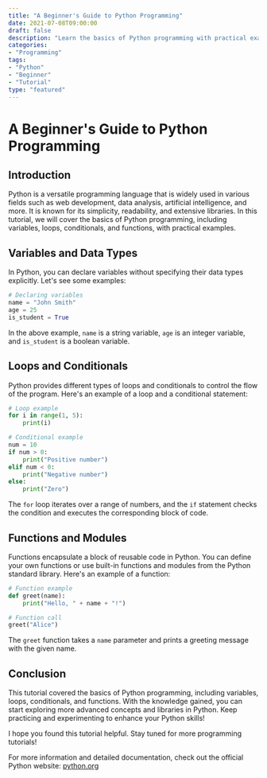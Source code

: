 ```yaml
---
title: "A Beginner's Guide to Python Programming"
date: 2021-07-08T09:00:00
draft: false
description: "Learn the basics of Python programming with practical examples."
categories:
- "Programming"
tags:
- "Python"
- "Beginner"
- "Tutorial"
type: "featured"
---
```


# A Beginner's Guide to Python Programming

## Introduction

Python is a versatile programming language that is widely used in various fields such as web development, data analysis, artificial intelligence, and more. It is known for its simplicity, readability, and extensive libraries. In this tutorial, we will cover the basics of Python programming, including variables, loops, conditionals, and functions, with practical examples.

## Variables and Data Types

In Python, you can declare variables without specifying their data types explicitly. Let's see some examples:

```python
# Declaring variables
name = "John Smith"
age = 25
is_student = True
```

In the above example, `name` is a string variable, `age` is an integer variable, and `is_student` is a boolean variable.

## Loops and Conditionals

Python provides different types of loops and conditionals to control the flow of the program. Here's an example of a loop and a conditional statement:

```python
# Loop example
for i in range(1, 5):
    print(i)

# Conditional example
num = 10
if num > 0:
    print("Positive number")
elif num < 0:
    print("Negative number")
else:
    print("Zero")
```

The `for` loop iterates over a range of numbers, and the `if` statement checks the condition and executes the corresponding block of code.

## Functions and Modules

Functions encapsulate a block of reusable code in Python. You can define your own functions or use built-in functions and modules from the Python standard library. Here's an example of a function:

```python
# Function example
def greet(name):
    print("Hello, " + name + "!")

# Function call
greet("Alice")
```

The `greet` function takes a `name` parameter and prints a greeting message with the given name.

## Conclusion

This tutorial covered the basics of Python programming, including variables, loops, conditionals, and functions. With the knowledge gained, you can start exploring more advanced concepts and libraries in Python. Keep practicing and experimenting to enhance your Python skills!

I hope you found this tutorial helpful. Stay tuned for more programming tutorials!

For more information and detailed documentation, check out the official Python website: [python.org](https://www.python.org/)

